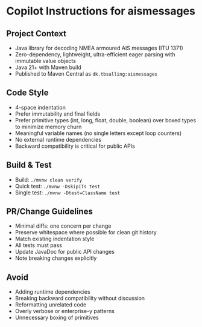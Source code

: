 # Copilot Instructions for aismessages

## Project Context
- Java library for decoding NMEA armoured AIS messages (ITU 1371)
- Zero-dependency, lightweight, ultra-efficient eager parsing with immutable value objects
- Java 21+ with Maven build
- Published to Maven Central as `dk.tbsalling:aismessages`

## Code Style
- 4-space indentation
- Prefer immutability and final fields
- Prefer primitive types (int, long, float, double, boolean) over boxed types to minimize memory churn
- Meaningful variable names (no single letters except loop counters)
- No external runtime dependencies
- Backward compatibility is critical for public APIs

## Build & Test
- Build: `./mvnw clean verify`
- Quick test: `./mvnw -DskipITs test`
- Single test: `./mvnw -Dtest=ClassName test`

## PR/Change Guidelines
- Minimal diffs: one concern per change
- Preserve whitespace where possible for clean git history
- Match existing indentation style
- All tests must pass
- Update JavaDoc for public API changes
- Note breaking changes explicitly

## Avoid
- Adding runtime dependencies
- Breaking backward compatibility without discussion
- Reformatting unrelated code
- Overly verbose or enterprise-y patterns
- Unnecessary boxing of primitives
